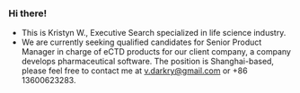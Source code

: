 ### Hi there!

* This is Kristyn W., Executive Search specialized in life science industry.
* We are currently seeking qualified candidates for Senior Product Manager in charge of eCTD products for our client company, a company develops pharmaceutical software. The position is Shanghai-based, please feel free to contact me at v.darkry@gmail.com or +86 13600623283.  
